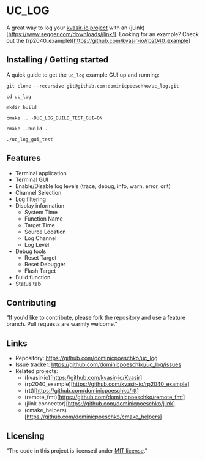 # UC_LOG

A great way to log your [kvasir-io project](https://github.com/kvasir-io) with an (jLink)[https://www.segger.com/downloads/jlink/].
Looking for an example? Check out the (rp2040_example)[https://github.com/kvasir-io/rp2040_example]

## Installing / Getting started

A quick guide to get the `uc_log` example GUI up and running:

```shell
git clone --recursive git@github.com:dominicpoeschko/uc_log.git
```

```shell
cd uc_log
```

```shell
mkdir build
```

```shell
cmake .. -DUC_LOG_BUILD_TEST_GUI=ON
```

```shell
cmake --build .
```

```shell
./uc_log_gui_test
```

## Features
- Terminal application
- Terminal GUI
- Enable/Disable log levels (trace, debug, info, warn. error, crit)
- Channel Selection
- Log filtering
- Display information
    - System Time
    - Function Name
    - Target Time
    - Source Location
    - Log Channel
    - Log Level
- Debug tools
    - Reset Target
    - Reset Debugger
    - Flash Target
- Build function
- Status tab

## Contributing

"If you'd like to contribute, please fork the repository and use a feature
branch. Pull requests are warmly welcome."

## Links

- Repository: https://github.com/dominicpoeschko/uc_log
- Issue tracker: https://github.com/dominicpoeschko/uc_log/issues
- Related projects:
  - (kvasir-io)[https://github.com/kvasir-io/Kvasir]
  - (rp2040_example)[https://github.com/kvasir-io/rp2040_example]
  - (rtt)[https://github.com/dominicpoeschko/rtt]
  - (remote_fmt)[https://github.com/dominicpoeschko/remote_fmt]
  - (jlink connector)[https://github.com/dominicpoeschko/jlink]
  - (cmake_helpers)[https://github.com/dominicpoeschko/cmake_helpers]

## Licensing

"The code in this project is licensed under [MIT license](https://github.com/dominicpoeschko/uc_log/blob/master/LICENSE)."

